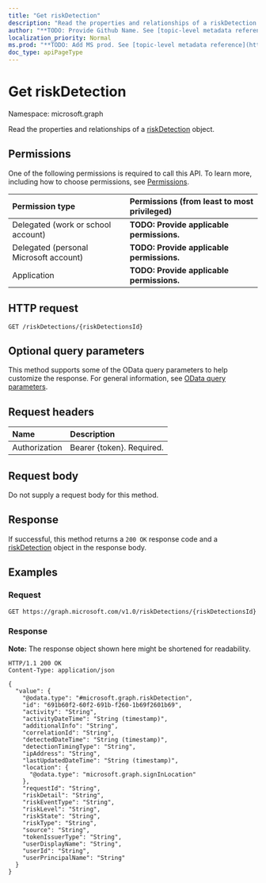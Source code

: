 ```yaml
---
title: "Get riskDetection"
description: "Read the properties and relationships of a riskDetection object."
author: "**TODO: Provide Github Name. See [topic-level metadata reference](https://msgo.azurewebsites.net/add/document/guidelines/metadata.html#topic-level-metadata)**"
localization_priority: Normal
ms.prod: "**TODO: Add MS prod. See [topic-level metadata reference](https://msgo.azurewebsites.net/add/document/guidelines/metadata.html#topic-level-metadata)**"
doc_type: apiPageType
---
```


# Get riskDetection
Namespace: microsoft.graph



Read the properties and relationships of a [riskDetection](../resources/riskdetection.md) object.

## Permissions
One of the following permissions is required to call this API. To learn more, including how to choose permissions, see [Permissions](/graph/permissions-reference).

|Permission type|Permissions (from least to most privileged)|
|:---|:---|
|Delegated (work or school account)|**TODO: Provide applicable permissions.**|
|Delegated (personal Microsoft account)|**TODO: Provide applicable permissions.**|
|Application|**TODO: Provide applicable permissions.**|

## HTTP request

<!-- {
  "blockType": "ignored"
}
-->
``` http
GET /riskDetections/{riskDetectionsId}
```

## Optional query parameters
This method supports some of the OData query parameters to help customize the response. For general information, see [OData query parameters](/graph/query-parameters).

## Request headers
|Name|Description|
|:---|:---|
|Authorization|Bearer {token}. Required.|

## Request body
Do not supply a request body for this method.

## Response

If successful, this method returns a `200 OK` response code and a [riskDetection](../resources/riskdetection.md) object in the response body.

## Examples

### Request
<!-- {
  "blockType": "request",
  "name": "get_riskdetection"
}
-->
``` http
GET https://graph.microsoft.com/v1.0/riskDetections/{riskDetectionsId}
```


### Response
**Note:** The response object shown here might be shortened for readability.
<!-- {
  "blockType": "response",
  "truncated": true,
  "@odata.type": "microsoft.graph.riskDetection"
}
-->
``` http
HTTP/1.1 200 OK
Content-Type: application/json

{
  "value": {
    "@odata.type": "#microsoft.graph.riskDetection",
    "id": "691b60f2-60f2-691b-f260-1b69f2601b69",
    "activity": "String",
    "activityDateTime": "String (timestamp)",
    "additionalInfo": "String",
    "correlationId": "String",
    "detectedDateTime": "String (timestamp)",
    "detectionTimingType": "String",
    "ipAddress": "String",
    "lastUpdatedDateTime": "String (timestamp)",
    "location": {
      "@odata.type": "microsoft.graph.signInLocation"
    },
    "requestId": "String",
    "riskDetail": "String",
    "riskEventType": "String",
    "riskLevel": "String",
    "riskState": "String",
    "riskType": "String",
    "source": "String",
    "tokenIssuerType": "String",
    "userDisplayName": "String",
    "userId": "String",
    "userPrincipalName": "String"
  }
}
```

